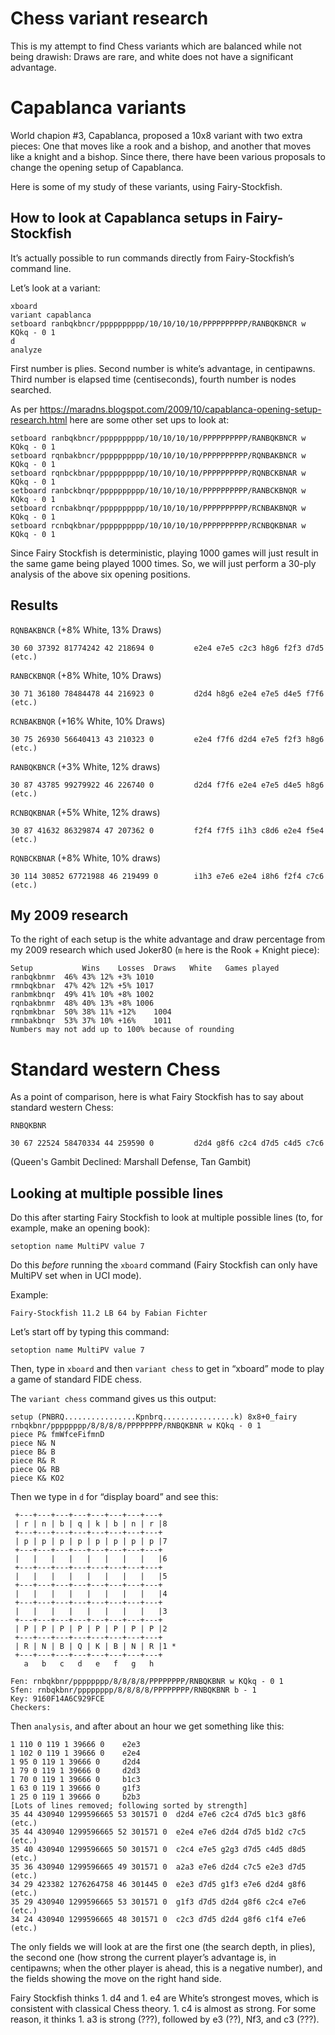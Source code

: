 # Chess variant research

This is my attempt to find Chess variants which are balanced while not
being drawish: Draws are rare, and white does not have a significant
advantage.

# Capablanca variants

World chapion #3, Capablanca, proposed a 10x8 variant with two extra
pieces: One that moves like a rook and a bishop, and another that moves
like a knight and a bishop.  Since there, there have been various
proposals to change the opening setup of Capablanca.

Here is some of my study of these variants, using Fairy-Stockfish.

## How to look at Capablanca setups in Fairy-Stockfish

It’s actually possible to run commands directly from Fairy-Stockfish’s
command line.

Let’s look at a variant:

```
xboard
variant capablanca
setboard ranbqkbncr/pppppppppp/10/10/10/10/PPPPPPPPPP/RANBQKBNCR w KQkq - 0 1
d
analyze
```

First number is plies.  Second number is white’s advantage, in centipawns.
Third number is elapsed time (centiseconds), fourth number is nodes searched.

As per 
https://maradns.blogspot.com/2009/10/capablanca-opening-setup-research.html
here are some other set ups to look at:

```
setboard ranbqkbncr/pppppppppp/10/10/10/10/PPPPPPPPPP/RANBQKBNCR w KQkq - 0 1
setboard rqnbakbncr/pppppppppp/10/10/10/10/PPPPPPPPPP/RQNBAKBNCR w KQkq - 0 1
setboard rqnbckbnar/pppppppppp/10/10/10/10/PPPPPPPPPP/RQNBCKBNAR w KQkq - 0 1
setboard ranbckbnqr/pppppppppp/10/10/10/10/PPPPPPPPPP/RANBCKBNQR w KQkq - 0 1
setboard rcnbakbnqr/pppppppppp/10/10/10/10/PPPPPPPPPP/RCNBAKBNQR w KQkq - 0 1
setboard rcnbqkbnar/pppppppppp/10/10/10/10/PPPPPPPPPP/RCNBQKBNAR w KQkq - 0 1
```

Since Fairy Stockfish is deterministic, playing 1000 games will just
result in the same game being played 1000 times.  So, we will just perform
a 30-ply analysis of the above six opening positions.

## Results 

`RQNBAKBNCR` (+8% White, 13% Draws)

```
30 60 37392 81774242 42 218694 0         e2e4 e7e5 c2c3 h8g6 f2f3 d7d5 (etc.)
```

`RANBCKBNQR` (+8% White, 10% Draws)

```
30 71 36180 78484478 44 216923 0         d2d4 h8g6 e2e4 e7e5 d4e5 f7f6 (etc.)
```

`RCNBAKBNQR` (+16% White, 10% Draws)

```
30 75 26930 56640413 43 210323 0         e2e4 f7f6 d2d4 e7e5 f2f3 h8g6 (etc.)
```

`RANBQKBNCR` (+3% White, 12% draws)

```
30 87 43785 99279922 46 226740 0         d2d4 f7f6 e2e4 e7e5 d4e5 h8g6 (etc.)
```

`RCNBQKBNAR` (+5% White, 12% draws)

```
30 87 41632 86329874 47 207362 0         f2f4 f7f5 i1h3 c8d6 e2e4 f5e4 (etc.)
```

`RQNBCKBNAR` (+8% White, 10% draws)

```
30 114 30852 67721988 46 219499 0        i1h3 e7e6 e2e4 i8h6 f2f4 c7c6 (etc.)
```

## My 2009 research

To the right of each setup is the white advantage and draw percentage
from my 2009 research which used Joker80 (`m` here is the Rook + Knight
piece):

```
Setup	        Wins	Losses	Draws	White	Games played
ranbqkbnmr	46%	43%	12%	+3%	1010
rmnbqkbnar	47%	42%	12%	+5%	1017
ranbmkbnqr	49%	41%	10%	+8%	1002
rqnbakbnmr	48%	40%	13%	+8%	1006
rqnbmkbnar	50%	38%	11%	+12%	1004
rmnbakbnqr	53%	37%	10%	+16%	1011
Numbers may not add up to 100% because of rounding
```

# Standard western Chess

As a point of comparison, here is what Fairy Stockfish has to say
about standard western Chess:

`RNBQKBNR`

```
30 67 22524 58470334 44 259590 0         d2d4 g8f6 c2c4 d7d5 c4d5 c7c6
```

(Queen's Gambit Declined: Marshall Defense, Tan Gambit)

## Looking at multiple possible lines

Do this after starting Fairy Stockfish to look at multiple possible
lines (to, for example, make an opening book):

```
setoption name MultiPV value 7
```

Do this *before* running the `xboard` command (Fairy Stockfish can
only have MultiPV set when in UCI mode).

Example:

```
Fairy-Stockfish 11.2 LB 64 by Fabian Fichter
```

Let’s start off by typing this command:

```
setoption name MultiPV value 7
```

Then, type in `xboard` and then `variant chess` to get in “xboard” mode
to play a game of standard FIDE chess.

The `variant chess` command gives us this output:

```
setup (PNBRQ................Kpnbrq................k) 8x8+0_fairy 
rnbqkbnr/pppppppp/8/8/8/8/PPPPPPPP/RNBQKBNR w KQkq - 0 1
piece P& fmWfceFifmnD
piece N& N
piece B& B
piece R& R
piece Q& RB
piece K& KO2
```

Then we type in `d` for “display board” and see this:

```
 +---+---+---+---+---+---+---+---+
 | r | n | b | q | k | b | n | r |8  
 +---+---+---+---+---+---+---+---+
 | p | p | p | p | p | p | p | p |7
 +---+---+---+---+---+---+---+---+
 |   |   |   |   |   |   |   |   |6
 +---+---+---+---+---+---+---+---+
 |   |   |   |   |   |   |   |   |5
 +---+---+---+---+---+---+---+---+
 |   |   |   |   |   |   |   |   |4
 +---+---+---+---+---+---+---+---+
 |   |   |   |   |   |   |   |   |3
 +---+---+---+---+---+---+---+---+
 | P | P | P | P | P | P | P | P |2
 +---+---+---+---+---+---+---+---+
 | R | N | B | Q | K | B | N | R |1 *
 +---+---+---+---+---+---+---+---+
   a   b   c   d   e   f   g   h

Fen: rnbqkbnr/pppppppp/8/8/8/8/PPPPPPPP/RNBQKBNR w KQkq - 0 1
Sfen: rnbqkbnr/pppppppp/8/8/8/8/PPPPPPPP/RNBQKBNR b - 1
Key: 9160F14A6C929FCE
Checkers: 
```

Then `analysis`, and after about an hour we get something like this:

```
1 110 0 119 1 39666 0	 e2e3
1 102 0 119 1 39666 0	 e2e4
1 95 0 119 1 39666 0	 d2d4
1 79 0 119 1 39666 0	 d2d3
1 70 0 119 1 39666 0	 b1c3
1 63 0 119 1 39666 0	 g1f3
1 25 0 119 1 39666 0	 b2b3
[Lots of lines removed; following sorted by strength]
35 44 430940 1299596665 53 301571 0	 d2d4 e7e6 c2c4 d7d5 b1c3 g8f6 (etc.)
35 44 430940 1299596665 52 301571 0	 e2e4 e7e6 d2d4 d7d5 b1d2 c7c5 (etc.)
35 40 430940 1299596665 50 301571 0	 c2c4 e7e5 g2g3 d7d5 c4d5 d8d5 (etc.)
35 36 430940 1299596665 49 301571 0	 a2a3 e7e6 d2d4 c7c5 e2e3 d7d5 (etc.)
34 29 423382 1276264758 46 301445 0	 e2e3 d7d5 g1f3 e7e6 d2d4 g8f6 (etc.)
35 29 430940 1299596665 53 301571 0	 g1f3 d7d5 d2d4 g8f6 c2c4 e7e6 (etc.)
34 24 430940 1299596665 48 301571 0	 c2c3 d7d5 d2d4 g8f6 c1f4 e7e6 (etc.)
```

The only fields we will look at are the first one (the search depth, in 
plies), the second one (how strong the current player’s advantage is, in 
centipawns; when the other player is ahead, this is a negative number),
and the fields showing the move on the right hand side.

Fairy Stockfish thinks 1. d4 and 1. e4 are White’s strongest moves,
which is consistent with classical Chess theory.  1. c4 is almost as 
strong.  For some reason, it thinks 1. a3 is strong (???), followed by
e3 (??), Nf3, and c3 (???).

